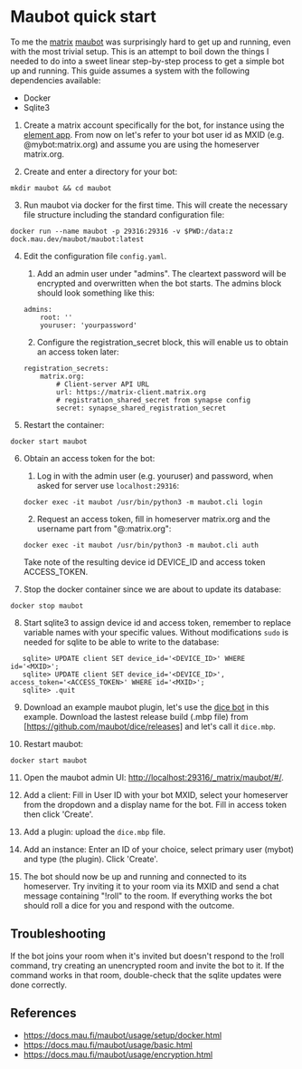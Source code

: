 # Maubot quick start

To me the [matrix](https://matrix.org/) [maubot](https://github.com/maubot/maubot) was surprisingly hard to get up and running, even with the most trivial setup. This is an attempt to boil down the things I needed to do into a sweet linear step-by-step process to get a simple bot up and running. This guide assumes a system with the following dependencies available:

- Docker
- Sqlite3

1. Create a matrix account specifically for the bot, for instance using the [element app](https://element.io/). From now on let's refer to your bot user id as MXID (e.g. @mybot:matrix.org) and assume you are using the homeserver matrix.org.

2. Create and enter a directory for your bot:

```
mkdir maubot && cd maubot
```

3. Run maubot via docker for the first time. This will create the necessary file structure including the standard configuration file:

```
docker run --name maubot -p 29316:29316 -v $PWD:/data:z dock.mau.dev/maubot/maubot:latest
```

4. Edit the configuration file `config.yaml`.

    1. Add an admin user under "admins". The cleartext password will be encrypted and overwritten when the bot starts. The admins block should look something like this:

    ```
    admins:
        root: ''
        youruser: 'yourpassword'
    ```

    2. Configure the registration_secret block, this will enable us to obtain an access token later:

    ```
    registration_secrets:
        matrix.org:
            # Client-server API URL
            url: https://matrix-client.matrix.org
            # registration_shared_secret from synapse config
            secret: synapse_shared_registration_secret
    ```

5. Restart the container:

```
docker start maubot
```

6. Obtain an access token for the bot:

    1. Log in with the admin user (e.g. youruser) and password, when asked for server use `localhost:29316`:

    `docker exec -it maubot /usr/bin/python3 -m maubot.cli login`

    2. Request an access token, fill in homeserver matrix.org and the username part from "@<username>:matrix.org":

    `docker exec -it maubot /usr/bin/python3 -m maubot.cli auth`

    Take note of the resulting device id DEVICE_ID and access token ACCESS_TOKEN.

7. Stop the docker container since we are about to update its database:

```
docker stop maubot
```

8. Start sqlite3 to assign device id and access token, remember to replace variable names with your specific values. Without modifications `sudo` is needed for sqlite to be able to write to the database:

```sudo sqlite3 maubot.db
   sqlite> UPDATE client SET device_id='<DEVICE_ID>' WHERE id='<MXID>';
   sqlite> UPDATE client SET device_id='<DEVICE_ID>', access_token='<ACCESS_TOKEN>' WHERE id='<MXID>';
   sqlite> .quit
```

9. Download an example maubot plugin, let's use the [dice bot](https://github.com/maubot/dice) in this example. Download the lastest release build (.mbp file) from [https://github.com/maubot/dice/releases] and let's call it `dice.mbp`.

10. Restart maubot:

```
docker start maubot
```

11. Open the maubot admin UI: [http://localhost:29316/\_matrix/maubot/#/](http://localhost:29316/_matrix/maubot/#/).

12. Add a client: Fill in User ID with your bot MXID, select your homeserver from the dropdown and a display name for the bot. Fill in access token then click 'Create'.

13. Add a plugin: upload the `dice.mbp` file.

14. Add an instance: Enter an ID of your choice, select primary user (mybot) and type (the plugin). Click 'Create'.

15. The bot should now be up and running and connected to its homeserver. Try inviting it to your room via its MXID and send a chat message containing "!roll" to the room. If everything works the bot should roll a dice for you and respond with the outcome.

## Troubleshooting

If the bot joins your room when it's invited but doesn't respond to the !roll command, try creating an unencrypted room and invite the bot to it. If the command works in that room, double-check that the sqlite updates were done correctly.

## References

- https://docs.mau.fi/maubot/usage/setup/docker.html
- https://docs.mau.fi/maubot/usage/basic.html
- https://docs.mau.fi/maubot/usage/encryption.html
